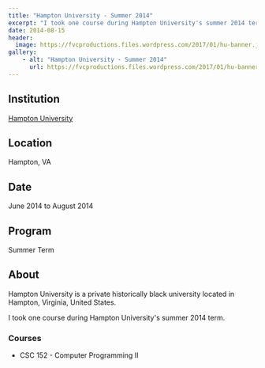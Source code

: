 ```yaml
---
title: "Hampton University - Summer 2014"
excerpt: "I took one course during Hampton University's summer 2014 term."
date: 2014-08-15
header:
  image: https://fvcproductions.files.wordpress.com/2017/01/hu-banner.jpg
gallery:
    - alt: "Hampton University - Summer 2014"
      url: https://fvcproductions.files.wordpress.com/2017/01/hu-banner.jpg
---
```


## Institution

<a title="Hampton University" href="https://hamptonu.edu" target="_blank" rel="noopener">Hampton University</a>

## Location

Hampton, VA

## Date

June 2014 to August 2014

## Program

Summer Term

## About

Hampton University is a private historically black university located in Hampton, Virginia, United States.

I took one course during Hampton University's summer 2014 term.

### Courses

- CSC 152 - Computer Programming II
